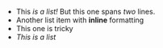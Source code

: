 * This *is a list!*
   But this one spans *two* lines.
* Another list item with __inline__ formatting
* This one is tricky
* *This is a list*